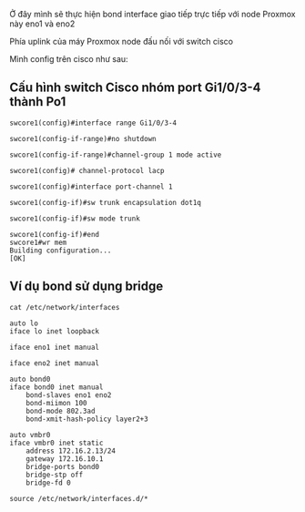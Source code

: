 Ở đây mình sẽ thực hiện bond interface giao tiếp trực tiếp với node Proxmox này eno1 và eno2

Phía uplink của máy Proxmox node đấu nối với switch cisco

Mình config trên cisco như sau:

## Cấu hình switch Cisco nhóm port Gi1/0/3-4 thành Po1

    swcore1(config)#interface range Gi1/0/3-4

    swcore1(config-if-range)#no shutdown

    swcore1(config-if-range)#channel-group 1 mode active

    swcore1(config)# channel-protocol lacp

    swcore1(config)#interface port-channel 1

    swcore1(config-if)#sw trunk encapsulation dot1q

    swcore1(config-if)#sw mode trunk

    swcore1(config-if)#end
    swcore1#wr mem
    Building configuration...
    [OK]

## Ví dụ bond sử dụng bridge 

``cat /etc/network/interfaces``

    auto lo
    iface lo inet loopback

    iface eno1 inet manual

    iface eno2 inet manual

    auto bond0
    iface bond0 inet manual
        bond-slaves eno1 eno2
        bond-miimon 100
        bond-mode 802.3ad
        bond-xmit-hash-policy layer2+3

    auto vmbr0
    iface vmbr0 inet static
        address 172.16.2.13/24
        gateway 172.16.10.1
        bridge-ports bond0
        bridge-stp off
        bridge-fd 0

    source /etc/network/interfaces.d/*